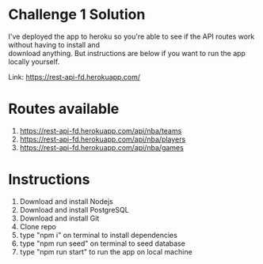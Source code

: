 # Challenge 1 Solution

I've deployed the app to heroku so you're able to see if the API routes work without having to install and  
download anything. But instructions are below if you want to run the app locally yourself.

Link: https://rest-api-fd.herokuapp.com/

# Routes available

1. https://rest-api-fd.herokuapp.com/api/nba/teams
2. https://rest-api-fd.herokuapp.com/api/nba/players
3. https://rest-api-fd.herokuapp.com/api/nba/games

# Instructions

1. Download and install Nodejs
2. Download and install PostgreSQL
3. Download and install Git
4. Clone repo
5. type "npm i" on terminal to install dependencies
6. type "npm run seed" on terminal to seed database
7. type "npm run start" to run the app on local machine
